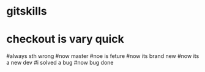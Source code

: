 # gitskills
# checkout is vary quick
#always sth wrong
#now master
#noe is feture
#now its brand new
#now its a new dev
#i solved a bug
#now bug done